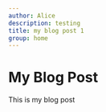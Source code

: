 ```yaml
---
author: Alice
description: testing
title: my blog post 1
group: home
---
```


# My Blog Post
This is my blog post
